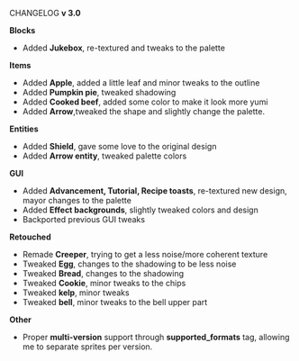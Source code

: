 CHANGELOG **v 3.0**

**Blocks**
- Added **Jukebox**, re-textured and tweaks to the palette

**Items**
- Added **Apple**, added a little leaf and minor tweaks to the outline
- Added **Pumpkin pie**, tweaked shadowing
- Added **Cooked beef**, added some color to make it look more yumi
- Added **Arrow**,tweaked the shape and slightly change the palette.

**Entities**
- Added **Shield**, gave some love to the original design
- Added **Arrow entity**, tweaked palette colors

**GUI**
- Added **Advancement, Tutorial, Recipe toasts**, re-textured new design, mayor changes to the palette
- Added **Effect backgrounds**, slightly tweaked colors and design
- Backported previous GUI tweaks

**Retouched**
- Remade **Creeper**, trying to get a less noise/more coherent texture
- Tweaked **Egg**, changes to the shadowing to be less noise
- Tweaked **Bread**, changes to the shadowing
- Tweaked **Cookie**, minor tweaks to the chips
- Tweaked **kelp**, minor tweaks
- Tweaked **bell**, minor tweaks to the bell upper part


**Other**
- Proper **multi-version** support through **supported_formats** tag, allowing me to separate sprites per version. 